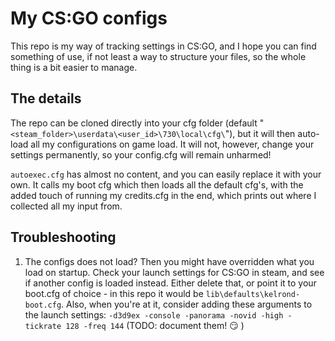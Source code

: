 # My CS:GO configs

This repo is my way of tracking settings in CS:GO, and I hope you can find something of use, if not least a way to structure your files, so the whole thing is a bit easier to manage.

## The details

The repo can be cloned directly into your cfg folder (default "`<steam_folder>\userdata\<user_id>\730\local\cfg\`"), but it will then auto-load all my configurations on game load. It will not, however, change your settings permanently, so your config.cfg will remain unharmed!

`autoexec.cfg` has almost no content, and you can easily replace it with your own. It calls my boot cfg which then loads all the default cfg's, with the added touch of running my credits.cfg in the end, which prints out where I collected all my input from.

## Troubleshooting

1) The configs does not load?
   Then you might have overridden what you load on startup. Check your launch settings for CS:GO in steam, and see if another config is loaded instead. Either delete that, or point it to your boot.cfg of choice - in this repo it would be `lib\defaults\kelrond-boot.cfg`.
   Also, when you're at it, consider adding these arguments to the launch settings: `-d3d9ex -console -panorama -novid -high -tickrate 128 -freq 144` (TODO: document them! :smirk: )
